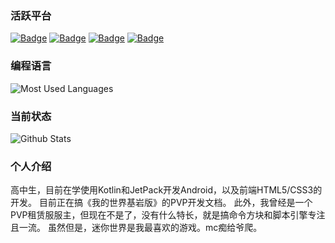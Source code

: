 ### 活跃平台
[![Badge](https://img.shields.io/badge/Github-D4rKCN-%234D67df.svg?style=flat-square)](https://github.com/D4rKCN/D4rKCN/)
[![Badge](https://img.shields.io/badge/QQ-592051128-%231298ef.svg?style=flat-square)](https://qm.qq.com/cgi-bin/qm/qr?k=hG8IECQC6D5qERTsFdX-u7BEl4gMe4GF&noverify=0)
[![Badge](https://img.shields.io/badge/Bilibili-D4rK__-%23FF4D99.svg?style=flat-square)](https://b23.tv/A6CdRzF)
[![Badge](https://img.shields.io/badge/Xbox-@D4rK6666-%2333cc11.svg?style=flat-square)](https://b23.tv/A6CdRzF)

### 编程语言
![Most Used Languages](https://github-readme-stats.vercel.app/api/top-langs/?username=D4rKCN&theme=light&layout=compact)

### 当前状态
![Github Stats](https://github-readme-stats.vercel.app/api?username=D4rKCN&show_icons=true&theme=light&count_private=true)

### 个人介绍

高中生，目前在学使用Kotlin和JetPack开发Android，以及前端HTML5/CSS3的开发。
目前正在搞《我的世界基岩版》的PVP开发文档。
此外，我曾经是一个PVP租赁服服主，但现在不是了，没有什么特长，就是搞命令方块和脚本引擎专注且一流。
虽然但是，迷你世界是我最喜欢的游戏。mc痴给爷爬。
